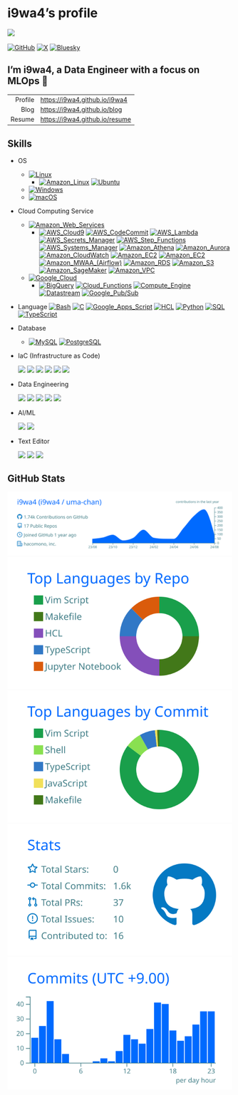 # i9wa4’s profile


<!--
**i9wa4/i9wa4** is a ✨ _special_ ✨ repository because its `README.md` (this file) appears on your GitHub profile.
&#10;Here are some ideas to get you started:
&#10;- 🔭 I'm currently working on ...
- 🌱 I'm currently learning ...
- 👯 I'm looking to collaborate on ...
- 🤔 I'm looking for help with ...
- 💬 Ask me about ...
- 📫 How to reach me: ...
- 😄 Pronouns: ...
- ⚡ Fun fact: ...
-->

<div align="left">

<a href="https://github.com/antonkomarev/github-profile-views-counter">
<img src="https://komarev.com/ghpvc/?username=i9wa4&label=GitHub_Profile_Views"/>
</a>

</div>

[![GitHub](https://img.shields.io/badge/GitHub-i9wa4-181717.svg?logo=github&style=plastic)](https://github.com/i9wa4)
[![X](https://img.shields.io/badge/X-i9wa4__-808080.svg?logo=x&style=plastic)](https://x.com/i9wa4_)
[![Bluesky](https://img.shields.io/badge/Bluesky-i9wa4_-0285FF.svg?logo=bluesky&style=plastic)](https://bsky.app/profile/i9wa4.bsky.social)

## I’m i9wa4, a Data Engineer with a focus on MLOps 👋

|         |                                  |
|--------:|:---------------------------------|
| Profile | <https://i9wa4.github.io/i9wa4>  |
|    Blog | <https://i9wa4.github.io/blog>   |
|  Resume | <https://i9wa4.github.io/resume> |

## Skills

<!-- https://github.com/tandpfun/skill-icons -->
<!-- https://tech-blog.s-yoshiki.com/entry/150/ -->
<!-- https://simpleicons.org/ -->

- OS
  - [![Linux](https://img.shields.io/badge/Linux--FCC624.svg?logo=linux&style=plastic)](https://shields.io/)
    - [![Amazon_Linux](https://img.shields.io/badge/Amazon_Linux--808080.svg?style=plastic)](https://shields.io/)
      [![Ubuntu](https://img.shields.io/badge/Ubuntu--E95420.svg?logo=ubuntu&style=plastic)](https://shields.io/)
  - [![Windows](https://img.shields.io/badge/Windows--00A4EF.svg?style=plastic)](https://shields.io/)
  - [![macOS](https://img.shields.io/badge/macOS--999999.svg?logo=apple&style=plastic)](https://shields.io/)
- Cloud Computing Service
  - [![Amazon_Web_Services](https://img.shields.io/badge/Amazon_Web_Services--232F3E.svg?logo=amazonwebservices&style=plastic)](https://shields.io/)
    - [![AWS_Cloud9](https://img.shields.io/badge/AWS_Cloud9--808080.svg?style=plastic)](https://shields.io/)
      [![AWS_CodeCommit](https://img.shields.io/badge/AWS_CodeCommit--808080.svg?style=plastic)](https://shields.io/)
      [![AWS_Lambda](https://img.shields.io/badge/AWS_Lambda--FF9900.svg?logo=awslambda&style=plastic)](https://shields.io/)
      [![AWS_Secrets_Manager](https://img.shields.io/badge/AWS_Secrets_Manager--DD344C.svg?logo=awssecretsmanager&style=plastic)](https://shields.io/)
      [![AWS_Step_Functions](https://img.shields.io/badge/AWS_Step_Functions--808080.svg?style=plastic)](https://shields.io/)
      [![AWS_Systems_Manager](https://img.shields.io/badge/AWS_Systems_Manager--808080.svg?style=plastic)](https://shields.io/)
      [![Amazon_Athena](https://img.shields.io/badge/Amazon_Athena--808080.svg?style=plastic)](https://shields.io/)
      [![Amazon_Aurora](https://img.shields.io/badge/Amazon_Aurora--808080.svg?style=plastic)](https://shields.io/)
      [![Amazon_CloudWatch](https://img.shields.io/badge/Amazon_CloudWatch--FF4F8B.svg?logo=amazoncloudwatch&style=plastic)](https://shields.io/)
      [![Amazon_EC2](https://img.shields.io/badge/Amazon_EC2--FF9900.svg?logo=amazonec2&style=plastic)](https://shields.io/)
      [![Amazon_EC2](https://img.shields.io/badge/Amazon_ECS--FF9900.svg?logo=amazonecs&style=plastic)](https://shields.io/)
      [![Amazon_MWAA\_(Airflow)](https://img.shields.io/badge/Amazon_MWAA_(Airflow)--808080.svg?style=plastic)](https://shields.io/)
      [![Amazon_RDS](https://img.shields.io/badge/Amazon_RDS--527FFF.svg?logo=amazonrds&style=plastic)](https://shields.io/)
      [![Amazon_S3](https://img.shields.io/badge/Amazon_S3--569A31.svg?logo=amazons3&style=plastic)](https://shields.io/)
      [![Amazon_SageMaker](https://img.shields.io/badge/Amazon_SageMaker--808080.svg?style=plastic)](https://shields.io/)
      [![Amazon_VPC](https://img.shields.io/badge/Amazon_VPC--808080.svg?style=plastic)](https://shields.io/)
  - [![Google_Cloud](https://img.shields.io/badge/Google_Cloud--4285F4.svg?logo=googlecloud&style=plastic)](https://shields.io/)
    - [![BigQuery](https://img.shields.io/badge/BigQuery--669DF6.svg?logo=googlebigquery&style=plastic)](https://shields.io/)
      [![Cloud_Functions](https://img.shields.io/badge/Cloud_Functions--808080.svg?style=plastic)](https://shields.io/)
      [![Compute_Engine](https://img.shields.io/badge/Compute_Engine--808080.svg?style=plastic)](https://shields.io/)
      [![Datastream](https://img.shields.io/badge/Datastream--808080.svg?style=plastic)](https://shields.io/)
      [![Google_Pub/Sub](https://img.shields.io/badge/Google_Pub/Sub--AECBFA.svg?logo=googlepubsub&style=plastic)](https://shields.io/)
- Language
  [![Bash](https://img.shields.io/badge/Bash--808080.svg?style=plastic)](https://shields.io/)
  [![C](https://img.shields.io/badge/C--A8B9CC.svg?logo=c&style=plastic)](https://shields.io/)
  [![Google_Apps_Script](https://img.shields.io/badge/Google_Apps_Script--4285F4.svg?logo=googleappsscript&style=plastic)](https://shields.io/)
  [![HCL](https://img.shields.io/badge/HCL--844FBA.svg?logo=terraform&style=plastic)](https://shields.io/)
  [![Python](https://img.shields.io/badge/Python--3776AB.svg?logo=python&style=plastic)](https://shields.io/)
  [![SQL](https://img.shields.io/badge/SQL--808080.svg?style=plastic)](https://shields.io/)
  [![TypeScript](https://img.shields.io/badge/TypeScript--3178C6.svg?logo=typescript&style=plastic)](https://shields.io/)
- Database
  - [![MySQL](https://img.shields.io/badge/MySQL--4479A1.svg?logo=mysql&style=plastic)](https://shields.io/)
    [![PostgreSQL](https://img.shields.io/badge/PostgreSQL--4169E1.svg?logo=postgresql&style=plastic)](https://shields.io)
- IaC (Infrastructure as Code)
  <div align="left">

  <img src="https://img.shields.io/badge/AWS_CodeCommit--808080.svg?style=plastic">
  <img src="https://img.shields.io/badge/Docker--1488C6.svg?logo=docker&style=plastic">
  <img src="https://img.shields.io/badge/Git--F05032.svg?logo=git&style=plastic">
  <img src="https://img.shields.io/badge/GitHub--181717.svg?logo=github&style=plastic">
  <img src="https://img.shields.io/badge/GitHub_Actions--2088FF.svg?logo=githubactions&style=plastic">
  <img src="https://img.shields.io/badge/Terraform--844FBA.svg?logo=terraform&style=plastic">

  </div>
- Data Engineering
  <div align="left">

  <img src="https://img.shields.io/badge/BigQuery--669DF6.svg?logo=googlebigquery&style=plastic">
  <img src="https://img.shields.io/badge/Datastream--808080.svg?style=plastic">
  <img src="https://img.shields.io/badge/Embulk--EF4319.svg?style=plastic">
  <img src="https://img.shields.io/badge/Snowflake--29B5E8.svg?logo=snowflake&style=plastic">
  <img src="https://img.shields.io/badge/dbt--FF694B.svg?logo=dbt&style=plastic">

  </div>
- AI/ML
  <div align="left">

  <img src="https://img.shields.io/badge/DataRobot--808080.svg?style=plastic">
  <img src="https://img.shields.io/badge/Snowpark_ML--29B5E8.svg?style=plastic">

  </div>
- Text Editor
  <div align="left">

  <img src="https://img.shields.io/badge/Neovim--007ACC.svg?logo=neovim&style=plastic">
  <img src="https://img.shields.io/badge/Vim--019733.svg?logo=vim&style=plastic">
  <img src="https://img.shields.io/badge/Visual_Studio_Code--0098FF.svg?style=plastic">

  </div>

## GitHub Stats

[![](https://raw.githubusercontent.com/i9wa4/i9wa4/main/profile-summary-card-output/transparent/0-profile-details.svg)](https://github.com/vn7n24fzkq/github-profile-summary-cards)
[![](https://raw.githubusercontent.com/i9wa4/i9wa4/main/profile-summary-card-output/transparent/1-repos-per-language.svg)](https://github.com/vn7n24fzkq/github-profile-summary-cards)
[![](https://raw.githubusercontent.com/i9wa4/i9wa4/main/profile-summary-card-output/transparent/2-most-commit-language.svg)](https://github.com/vn7n24fzkq/github-profile-summary-cards)
[![](https://raw.githubusercontent.com/i9wa4/i9wa4/main/profile-summary-card-output/transparent/3-stats.svg)](https://github.com/vn7n24fzkq/github-profile-summary-cards)
[![](https://raw.githubusercontent.com/i9wa4/i9wa4/main/profile-summary-card-output/transparent/4-productive-time.svg)](https://github.com/vn7n24fzkq/github-profile-summary-cards)

<!-- <div align="left">                                                                                                              -->
<!--   <a href="https://github.com/vn7n24fzkq/github-profile-summary-cards">                                                         -->
<!--     <img src="http://github-profile-summary-cards.vercel.app/api/cards/stats?username=i9wa4&theme=transparent"/>                -->
<!--     <img src="http://github-profile-summary-cards.vercel.app/api/cards/most-commit-language?username=i9wa4&theme=transparent"/> -->
<!--   </a>                                                                                                                          -->
<!-- </div>                                                                                                                          -->
<!-- <div align="left">                                                                                                                                            -->
<!--   <a href="https://github.com/anuraghazra/github-readme-stats">                                                                                               -->
<!--     <img src="https://github-readme-stats.vercel.app/api?username=i9wa4&show_icons=true&include_all_commits=true&theme=transparent"/>                         -->
<!--     <img src="https://github-readme-stats.vercel.app/api/top-langs/?username=i9wa4&langs_count=8&include_all_commits=true&layout=compact&theme=transparent"/> -->
<!--   </a>                                                                                                                                                        -->
<!-- </div>                                                                                                                                                        -->
<!-- <div align="left">                                                                   -->
<!--   <a href="https://github.com/ryo-ma/github-profile-trophy">                         -->
<!--     <img src="https://github-profile-trophy.vercel.app/?username=i9wa4&theme=flat"/> -->
<!--   </a>                                                                               -->
<!-- </div>                                                                               -->
